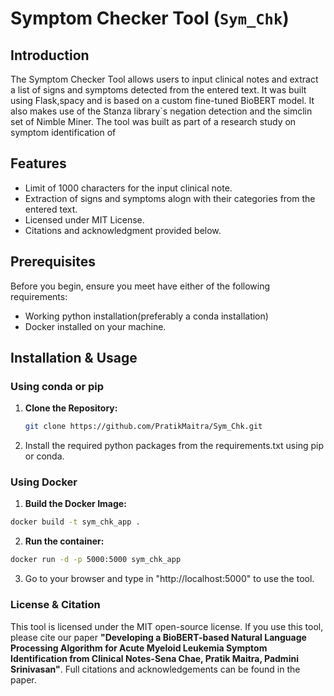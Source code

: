 # Symptom Checker Tool (`Sym_Chk`)

## Introduction
The Symptom Checker Tool allows users to input clinical notes and extract a list of signs and symptoms detected from the entered text. It was built using Flask,spacy and is based on a custom fine-tuned BioBERT model. It also makes use of the Stanza library`s negation detection and the simclin set of Nimble Miner. The tool was built as part of a research study on symptom identification of 

## Features
- Limit of 1000 characters for the input clinical note. 
- Extraction of signs and symptoms alogn with their categories from the entered text.
- Licensed under MIT License.
- Citations and acknowledgment provided below.

## Prerequisites
Before you begin, ensure you meet have either of the following requirements:

- Working python installation(preferably a conda installation)
- Docker installed on your machine.


## Installation & Usage

### Using conda or pip

1. **Clone the Repository:**
   ```bash
   git clone https://github.com/PratikMaitra/Sym_Chk.git
   ```
2. Install the required python packages from the requirements.txt using pip or conda.

### Using Docker

1. **Build the Docker Image:**
 ```bash
 docker build -t sym_chk_app .
```
2. **Run the container:**
```bash
docker run -d -p 5000:5000 sym_chk_app
```
3. Go to your browser and type in "http://localhost:5000" to use the tool.



### License & Citation

This tool is licensed under the MIT open-source license. If you use this tool, please cite our paper **"Developing a BioBERT-based Natural Language Processing Algorithm for Acute Myeloid Leukemia Symptom Identification from Clinical Notes-Sena Chae, Pratik Maitra, Padmini Srinivasan"**. Full citations and acknowledgements can be found in the paper.

